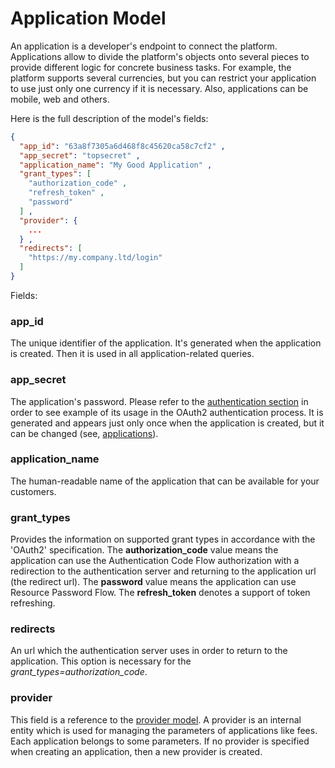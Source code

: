 # Application Model

An application is a developer's endpoint to connect the platform. Applications allow
to divide the platform's objects onto several pieces to provide different logic for
concrete business tasks. For example, the platform supports several currencies,
but you can restrict your application to use just only one currency if it is necessary.
Also, applications can be mobile, web and others.

Here is the full description of the model's fields:

```json
{
  "app_id": "63a8f7305a6d468f8c45620ca58c7cf2" ,
  "app_secret": "topsecret" ,
  "application_name": "My Good Application" ,
  "grant_types": [
    "authorization_code" ,
    "refresh_token" ,
    "password"
  ] ,
  "provider": {
    ...
  } ,
  "redirects": [
    "https://my.company.ltd/login"
  ]
}
```

Fields:

### app_id

The unique identifier of the application. It's generated when the application is created.
Then it is used in all application-related queries.

### app_secret

The application's password. Please refer to the [authentication section](../authentication.md)
in order to see example of its usage in the OAuth2 authentication process.
It is generated and appears just only once when the application is created, but it can be changed
(see, [applications](../applications/applications.md)).

### application_name

The human-readable name of the application that can be available for your customers.

### grant_types

Provides the information on supported grant types in accordance with the 'OAuth2' specification.
The **authorization_code** value means the application can use the Authentication Code Flow authorization
with a redirection to the authentication server and returning to the application url (the redirect url).
The **password** value means the application can use Resource Password Flow.
The **refresh_token** denotes a support of token refreshing.

### redirects

An url which the authentication server uses in order to return to the application.
This option is necessary for the *grant_types=authorization_code*.

### provider

This field is a reference to the [provider model](./provider.md). A provider is
an internal entity which is used for managing the parameters of applications like fees.
Each application belongs to some parameters. If no provider is specified when creating
an application, then a new provider is created. 
